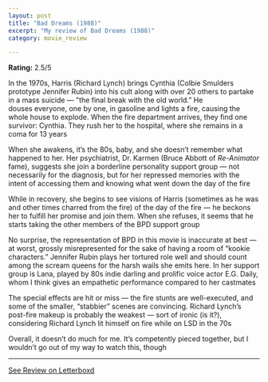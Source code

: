 ```yaml
---
layout: post
title: "Bad Dreams (1988)"
excerpt: "My review of Bad Dreams (1988)"
category: movie_review

---
```


**Rating:** 2.5/5

In the 1970s, Harris (Richard Lynch) brings Cynthia (Colbie Smulders prototype Jennifer Rubin) into his cult along with over 20 others to partake in a mass suicide — "the final break with the old world.” He douses everyone, one by one, in gasoline and lights a fire, causing the whole house to explode. When the fire department arrives, they find one survivor: Cynthia. They rush her to the hospital, where she remains in a coma for 13 years

When she awakens, it’s the 80s, baby, and she doesn’t remember what happened to her. Her psychiatrist, Dr. Karmen (Bruce Abbott of <i>Re-Animator</i> fame), suggests she join a borderline personality support group — not necessarily for the diagnosis, but for her repressed memories with the intent of accessing them and knowing what went down the day of the fire

While in recovery, she begins to see visions of Harris (sometimes as he was and other times charred from the fire) of the day of the fire — he beckons her to fulfill her promise and join them. When she refuses, it seems that he starts taking the other members of the BPD support group

No surprise, the representation of BPD in this movie is inaccurate at best — at worst, grossly misrepresented for the sake of having a room of “kookie characters.” Jennifer Rubin plays her tortured role well and should count among the scream queens for the harsh wails she emits here. In her support group is Lana, played by 80s indie darling and prolific voice actor E.G. Daily, whom I think gives an empathetic performance compared to her castmates

The special effects are hit or miss — the fire stunts are well-executed, and some of the smaller, “stabbier” scenes are convincing. Richard Lynch’s post-fire makeup is probably the weakest — sort of ironic (is it?), considering Richard Lynch lit himself on fire while on LSD in the 70s

Overall, it doesn’t do much for me. It’s competently pieced together, but I wouldn’t go out of my way to watch this, though

<hr>

[See Review on Letterboxd](https://boxd.it/4UPirR)
